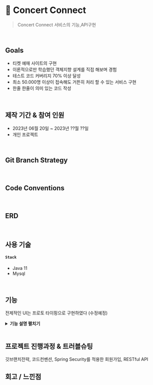 # :pushpin: Concert Connect

> Concert Connect 서비스의 기능,API구현
  

</br>

## Goals
- 티켓 예매 사이트의 구현
- 이론적으로만 학습했던 객체지향 설계를 직접 해보며 경험
- 테스트 코드 커버리지 70% 이상 달성
- 최소 50.000명 이상이 접속해도 거뜬히 처리 할 수 있는 서비스 구현
- 한줄 한줄이 의미 있는 코드 작성
</br>

## 제작 기간 & 참여 인원
- 2023년 06월 20일 ~ 2023년 ??월 ??일
- 개인 프로젝트

</br>

## Git Branch Strategy

</br>

## Code Conventions

</br>

## ERD 
</br>

## 사용 기술
#### `Stack`
  - Java 11
  - Mysql 
</br>

## 기능
전제적인 UI는 프로토 타이핑으로 구현하였다 (수정예정)
<details>
<summary><b>기능 설명 펼치기</b></summary>
<div markdown="1">

### 첫페이지
<img src="https://user-images.githubusercontent.com/118063903/216823650-7726080c-dfad-48a0-95e3-63fe29381ae2.png" width="300" height="500"/><br>
사용자는 포장 또는 매장이용 버튼을 선택할수있다

### 메뉴 선택
<img src="https://user-images.githubusercontent.com/118063903/216823985-ebc21d11-a76d-401c-a52d-34c3ead7b6ac.png" width="400" height="600"/>
<img src="https://user-images.githubusercontent.com/118063903/216824120-899b6bdf-3397-4095-974d-ccbe34120cbe.png" width="400" height="600"/><br>
메뉴 카테고리와 각 카테고리별 메뉴들을 배치

### 장바구니
<img src="https://user-images.githubusercontent.com/118063903/216824299-86867718-38fa-485f-b1da-89a1167d9b6f.png" width="400" height="600"/><br>
선택한 메뉴의 수량과 옵션을 선택하여 장바구니에 전달 , 세부옵션을 추가하여 장바구니에 추가<br>
<img src="https://user-images.githubusercontent.com/118063903/216824339-110e0391-8adc-40f0-bfbe-f6f2769d630c.png" width="400" height="600"/><br>
장바구니에 메뉴 추가 및 삭제 시 변동된 정보를 다시 출력<br>

### 결제
<img src="https://user-images.githubusercontent.com/118063903/216824592-9ec4e4aa-dd4d-405a-8ff4-cca025512acb.png" width="1000" height="650"/><br>
결제 후 결제내역을 Database에 전송

 ### 결제 후
<img src="https://user-images.githubusercontent.com/118063903/216824833-16ea8e53-535e-4104-bc47-7bc624d8fb35.png" width="1000" height="650"/><br>
결제 완료하면 대기번호 창이 뜨고 7초 후, 첫 화면으로 돌아감<br>

간단한 디자인 툴로 레퍼런스 이미지를 정하고 <br>
팀원들과 DB 정규화를 진행한후 Java Swing을 사용하여 <br>
JPanel,JFrame, JButton등의 위치를 잡고 각 버튼의 기능들과 
패널의 기능을 구현하였다


</div>
</details>

</br>

## 프로젝트 진행과정 & 트러블슈팅
깃브랜치전략, 코드컨벤션, Spring Security를 적용한 회원가입, RESTful API 


## 회고 / 느낀점







 



 
